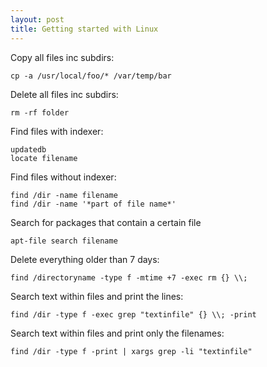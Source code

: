 ```yaml
---
layout: post 
title: Getting started with Linux
---
```


Copy all files inc subdirs:

    cp -a /usr/local/foo/* /var/temp/bar

Delete all files inc subdirs:

    rm -rf folder

Find files with indexer:

    updatedb
    locate filename

Find files without indexer:

    find /dir -name filename
    find /dir -name '*part of file name*'

Search for packages that contain a certain file

    apt-file search filename

Delete everything older than 7 days:

    find /directoryname -type f -mtime +7 -exec rm {} \\;

Search text within files and print the lines:

    find /dir -type f -exec grep "textinfile" {} \\; -print

Search text within files and print only the filenames:

    find /dir -type f -print | xargs grep -li "textinfile"
